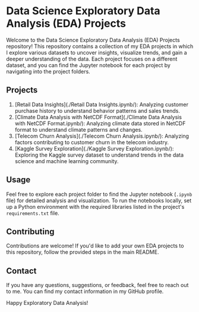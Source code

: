 # Data Science Exploratory Data Analysis (EDA) Projects

Welcome to the Data Science Exploratory Data Analysis (EDA) Projects repository! This repository contains a collection of my EDA projects in which I explore various datasets to uncover insights, visualize trends, and gain a deeper understanding of the data. Each project focuses on a different dataset, and you can find the Jupyter notebook for each project by navigating into the project folders.

## Projects

1. [Retail Data Insights](./Retail Data Insights.ipynb/): Analyzing customer purchase history to understand behavior patterns and sales trends.
2. [Climate Data Analysis with NetCDF Format](./Climate Data Analysis with NetCDF Format.ipynb/): Analyzing climate data stored in NetCDF format to understand climate patterns and changes.
3. [Telecom Churn Analysis](./Telecom Churn Analysis.ipynb/): Analyzing factors contributing to customer churn in the telecom industry.
4. [Kaggle Survey Exploration](./Kaggle Survey Exploration.ipynb/): Exploring the Kaggle survey dataset to understand trends in the data science and machine learning community.

## Usage

Feel free to explore each project folder to find the Jupyter notebook (`.ipynb` file) for detailed analysis and visualization. To run the notebooks locally, set up a Python environment with the required libraries listed in the project's `requirements.txt` file.

## Contributing

Contributions are welcome! If you'd like to add your own EDA projects to this repository, follow the provided steps in the main README.

## Contact

If you have any questions, suggestions, or feedback, feel free to reach out to me. You can find my contact information in my GitHub profile.

Happy Exploratory Data Analysis!
